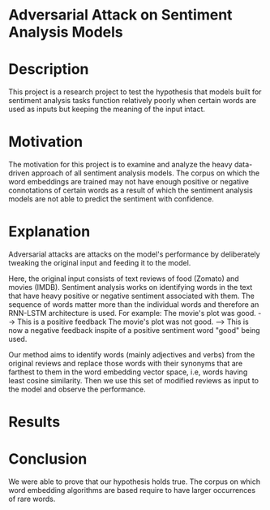 # Adversarial Attack on Sentiment Analysis Models

# Description

This project is a research project to test the hypothesis that models built for sentiment analysis tasks function relatively poorly when certain words are used as inputs but keeping the meaning of the input intact.

# Motivation
The motivation for this project is to examine and analyze the heavy data-driven approach of all sentiment analysis models. The corpus on which the word embeddings are trained may not have enough positive or negative connotations of certain words as a result of which the sentiment analysis models are not able to predict the sentiment with confidence.

# Explanation
Adversarial attacks are attacks on the model's performance by deliberately tweaking the original input and feeding it to the model.

Here, the original input consists of text reviews of food (Zomato) and movies (IMDB). Sentiment analysis works on identifying words in the text that have heavy positive or negative sentiment associated with them. The sequence of words matter more than the individual words and therefore an RNN-LSTM architecture is used. 
For example: The movie's plot was good. --> This is a positive feedback
             The movie's plot was not good. --> This is now a negative feedback inspite of a positive sentiment word "good" being used.
             
Our method aims to identify words (mainly adjectives and verbs) from the original reviews and replace those words with their synonyms that are farthest to them in the word embedding vector space, i.e, words having least cosine similarity. Then we use this set of modified reviews as input to the model and observe the performance.

# Results


# Conclusion
We were able to prove that our hypothesis holds true. The corpus on which word embedding algorithms are based require to have larger occurrences of rare words.
        
      
